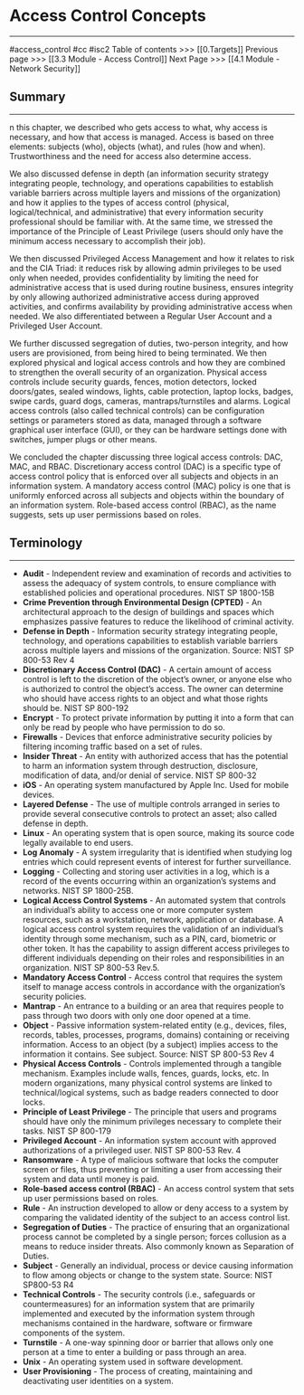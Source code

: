 # Access Control Concepts
---
#access_control  #cc #isc2
Table of contents >>> [[0.Targets]]
Previous page >>> [[3.3 Module  - Access Control]]
Next Page >>> [[4.1 Module  - Network Security]]

## Summary
---
n this chapter, we described who gets access to what, why access is necessary, and how that access is managed. Access is based on three elements: subjects (who), objects (what), and rules (how and when). Trustworthiness and the need for access also determine access. 

We also discussed defense in depth (an information security strategy integrating people, technology, and operations capabilities to establish variable barriers across multiple layers and missions of the organization) and how it applies to the types of access control (physical, logical/technical, and administrative) that every information security professional should be familiar with. At the same time, we stressed the importance of the Principle of Least Privilege (users should only have the minimum access necessary to accomplish their job).  

We then discussed Privileged Access Management and how it relates to risk and the CIA Triad: it reduces risk by allowing admin privileges to be used only when needed, provides confidentiality by limiting the need for administrative access that is used during routine business, ensures integrity by only allowing authorized administrative access during approved activities, and confirms availability by providing administrative access when needed. We also differentiated between a Regular User Account and a Privileged User Account.

We further discussed segregation of duties, two-person integrity, and how users are provisioned, from being hired to being terminated. We then explored physical and logical access controls and how they are combined to strengthen the overall security of an organization. Physical access controls include security guards, fences, motion detectors, locked doors/gates, sealed windows, lights, cable protection, laptop locks, badges, swipe cards, guard dogs, cameras, mantraps/turnstiles and alarms. Logical access controls (also called technical controls) can be configuration settings or parameters stored as data, managed through a software graphical user interface (GUI), or they can be hardware settings done with switches, jumper plugs or other means.  

We concluded the chapter discussing three logical access controls: DAC, MAC, and RBAC. Discretionary access control (DAC) is a specific type of access control policy that is enforced over all subjects and objects in an information system. A mandatory access control (MAC) policy is one that is uniformly enforced across all subjects and objects within the boundary of an information system. Role-based access control (RBAC), as the name suggests, sets up user permissions based on roles.
## Terminology
---
- **Audit** - Independent review and examination of records and activities to assess the adequacy of system controls, to ensure compliance with established policies and operational procedures. NIST SP 1800-15B
- **Crime Prevention through Environmental Design (CPTED)** - An architectural approach to the design of buildings and spaces which emphasizes passive features to reduce the likelihood of criminal activity.
- **Defense in Depth** - Information security strategy integrating people, technology, and operations capabilities to establish variable barriers across multiple layers and missions of the organization. Source: NIST SP 800-53 Rev 4
- **Discretionary Access Control (DAC)** - A certain amount of access control is left to the discretion of the object’s owner, or anyone else who is authorized to control the object’s access. The owner can determine who should have access rights to an object and what those rights should be. NIST SP 800-192
- **Encrypt** - To protect private information by putting it into a form that can only be read by people who have permission to do so.
- **Firewalls** - Devices that enforce administrative security policies by filtering incoming traffic based on a set of rules.
-  **Insider Threat** - An entity with authorized access that has the potential to harm an information system through destruction, disclosure, modification of data, and/or denial of service. NIST SP 800-32
- **iOS** - An operating system manufactured by Apple Inc. Used for mobile devices.
- **Layered Defense** - The use of multiple controls arranged in series to provide several consecutive controls to protect an asset; also called defense in depth. 
- **Linux** - An operating system that is open source, making its source code legally available to end users.
- **Log Anomaly** - A system irregularity that is identified when studying log entries which could represent events of interest for further surveillance.
- **Logging** - Collecting and storing user activities in a log, which is a record of the events occurring within an organization’s systems and networks. NIST SP 1800-25B.
- **Logical Access Control Systems** - An automated system that controls an individual’s ability to access one or more computer system resources, such as a workstation, network, application or database. A logical access control system requires the validation of an individual’s identity through some mechanism, such as a PIN, card, biometric or other token. It has the capability to assign different access privileges to different individuals depending on their roles and responsibilities in an organization. NIST SP 800-53 Rev.5.
- **Mandatory Access Control** - Access control that requires the system itself to manage access controls in accordance with the organization’s security policies.
- **Mantrap** - An entrance to a building or an area that requires people to pass through two doors with only one door opened at a time.
- **Object** - Passive information system-related entity (e.g., devices, files, records, tables, processes, programs, domains) containing or receiving information. Access to an object (by a subject) implies access to the information it contains. See subject. Source: NIST SP 800-53 Rev 4
- **Physical Access Controls** - Controls implemented through a tangible mechanism. Examples include walls, fences, guards, locks, etc. In modern organizations, many physical control systems are linked to technical/logical systems, such as badge readers connected to door locks.
- **Principle of Least Privilege** - The principle that users and programs should have only the minimum privileges necessary to complete their tasks. NIST SP 800-179
- **Privileged Account** - An information system account with approved authorizations of a privileged user. NIST SP 800-53 Rev. 4
- **Ransomware** - A type of malicious software that locks the computer screen or files, thus preventing or limiting a user from accessing their system and data until money is paid.
- **Role-based access control (RBAC)** - An access control system that sets up user permissions based on roles.
- **Rule** - An instruction developed to allow or deny access to a system by comparing the validated identity of the subject to an access control list.
- **Segregation of Duties** - The practice of ensuring that an organizational process cannot be completed by a single person; forces collusion as a means to reduce insider threats. Also commonly known as Separation of Duties.
- **Subject** - Generally an individual, process or device causing information to flow among objects or change to the system state. Source: NIST SP800-53 R4
- **Technical Controls** - The security controls (i.e., safeguards or countermeasures) for an information system that are primarily implemented and executed by the information system through mechanisms contained in the hardware, software or firmware components of the system.
- **Turnstile** - A one-way spinning door or barrier that allows only one person at a time to enter a building or pass through an area.
- **Unix** - An operating system used in software development.
- **User Provisioning** - The process of creating, maintaining and deactivating user identities on a system.